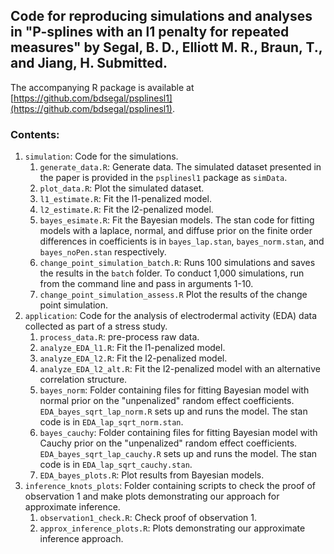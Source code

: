 ## Code for reproducing simulations and analyses in "P-splines with an l1 penalty for repeated measures" by Segal, B. D., Elliott M. R., Braun, T., and Jiang, H. Submitted.

The accompanying R package is available at [https://github.com/bdsegal/psplinesl1](https://github.com/bdsegal/psplinesl1).

### Contents:

1. `simulation`: Code for the simulations.
    1. `generate_data.R`: Generate data. The simulated dataset presented in the paper is provided in the `psplinesl1` package as `simData`.
    2. `plot_data.R`: Plot the simulated dataset.
    3. `l1_estimate.R`: Fit the l1-penalized model.
    4. `l2_estimate.R`: Fit the l2-penalized model.
    5. `bayes_esimate.R`: Fit the Bayesian models. The stan code for fitting models with a laplace, normal, and diffuse prior on the finite order differences in coefficients is in `bayes_lap.stan`, `bayes_norm.stan`, and `bayes_noPen.stan` respectively.
    6. `change_point_simulation_batch.R`: Runs 100 simulations and saves the results in the `batch` folder. To conduct 1,000 simulations, run from the command line and pass in arguments 1-10.
    7. `change_point_simulation_assess.R` Plot the results of the change point simulation.
2. `application`: Code for the analysis of electrodermal activity (EDA) data collected as part of a stress study.
    1. `process_data.R`: pre-process raw data.
    2. `analyze_EDA_l1.R`: Fit the l1-penalized model.
    3. `analyze_EDA_l2.R`: Fit the l2-penalized model.
    4. `analyze_EDA_l2_alt.R`: Fit the l2-penalized model with an alternative correlation structure.
    5. `bayes_norm`: Folder containing files for fitting Bayesian model with normal prior on the "unpenalized" random effect coefficients. `EDA_bayes_sqrt_lap_norm.R` sets up and runs the model. The stan code is in `EDA_lap_sqrt_norm.stan`.
    6. `bayes_cauchy`: Folder containing files for fitting Bayesian model with Cauchy prior on the "unpenalized" random effect coefficients. `EDA_bayes_sqrt_lap_cauchy.R` sets up and runs the model. The stan code is in `EDA_lap_sqrt_cauchy.stan`.
    7. `EDA_bayes_plots.R`: Plot results from Bayesian models.
3. `inference_knots_plots`: Folder containing scripts to check the proof of observation 1 and make plots demonstrating our approach for approximate inference.
    1. `observation1_check.R`: Check proof of observation 1.
    2. `approx_inference_plots.R`: Plots demonstrating our approximate inference approach.
